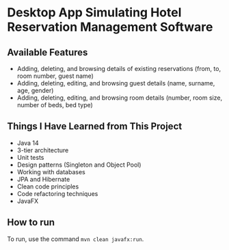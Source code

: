# Desktop App Simulating Hotel Reservation Management Software

## Available Features
- Adding, deleting, and browsing details of existing reservations (from, to, room number, guest name)
- Adding, deleting, editing, and browsing guest details (name, surname, age, gender)
- Adding, deleting, editing, and browsing room details (number, room size, number of beds, bed type)
  
## Things I Have Learned from This Project
- Java 14
- 3-tier architecture
- Unit tests
- Design patterns (Singleton and Object Pool)
- Working with databases
- JPA and Hibernate
- Clean code principles
- Code refactoring techniques
- JavaFX

## How to run
To run, use the command `mvn clean javafx:run`.
